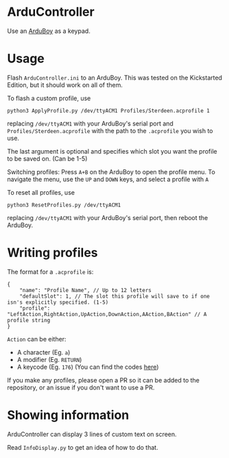 # ArduController

Use an [ArduBoy](https://arduboy.com/) as a keypad.

# Usage

Flash `ArduController.ini` to an ArduBoy. This was tested on the Kickstarted Edition, but it should work on all of them.

To flash a custom profile, use

```
python3 ApplyProfile.py /dev/ttyACM1 Profiles/Sterdeen.acprofile 1
```

replacing `/dev/ttyACM1` with your ArduBoy's serial port and `Profiles/Sterdeen.acprofile` with the path to the `.acprofile` you wish to use.

The last argument is optional and specifies which slot you want the profile to be saved on. (Can be 1-5)

Switching profiles: Press `A+B` on the ArduBoy to open the profile menu. To navigate the menu, use the `UP` and `DOWN` keys, and select a profile with `A`

To reset all profiles, use

```
python3 ResetProfiles.py /dev/ttyACM1
```

replacing `/dev/ttyACM1` with your ArduBoy's serial port, then reboot the ArduBoy.

# Writing profiles

The format for a `.acprofile` is:

```
{
	"name": "Profile Name", // Up to 12 letters
	"defaultSlot": 1, // The slot this profile will save to if one isn's explicitly specified. (1-5)
	"profile": "LeftAction,RightAction,UpAction,DownAction,AAction,BAction" // A profile string
}
```

`Action` can be either:
* A character (Eg. `a`)
* A modifier (Eg. `RETURN`)
* A keycode (Eg. `176`) (You can find the codes [here](https://www.arduino.cc/en/Reference/KeyboardModifiers))

If you make any profiles, please open a PR so it can be added to the repository, or an issue if you don't want to use a PR.

# Showing information

ArduController can display 3 lines of custom text on screen.

Read `InfoDisplay.py` to get an idea of how to do that.
